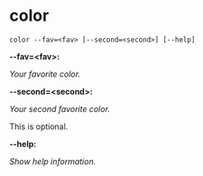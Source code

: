 # color

<!-- Generated by swift-argument-parser -->

```
color --fav=<fav> [--second=<second>] [--help]
```

**--fav=\<fav\>:**

*Your favorite color.*


**--second=\<second\>:**

*Your second favorite color.*

This is optional.


**--help:**

*Show help information.*
